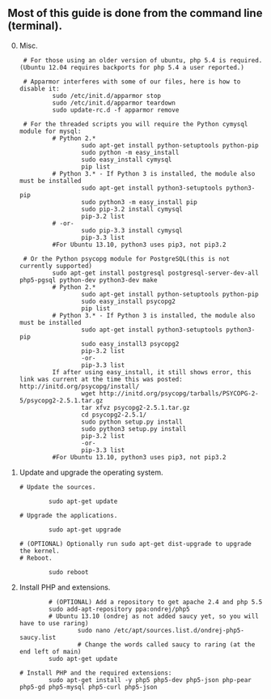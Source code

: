 ## Most of this guide is done from the command line (terminal).

0. Misc.

        # For those using an older version of ubuntu, php 5.4 is required. (Ubuntu 12.04 requires backports for php 5.4 a user reported.)

        # Apparmor interferes with some of our files, here is how to disable it:
                sudo /etc/init.d/apparmor stop
                sudo /etc/init.d/apparmor teardown
                sudo update-rc.d -f apparmor remove

        # For the threaded scripts you will require the Python cymysql module for mysql:
                # Python 2.*
                        sudo apt-get install python-setuptools python-pip
                        sudo python -m easy_install
                        sudo easy_install cymysql
                        pip list
                # Python 3.* - If Python 3 is installed, the module also must be installed
                        sudo apt-get install python3-setuptools python3-pip
                        sudo python3 -m easy_install pip
                        sudo pip-3.2 install cymysql
                        pip-3.2 list
                # -or-
                        sudo pip-3.3 install cymysql
                        pip-3.3 list
                #For Ubuntu 13.10, python3 uses pip3, not pip3.2

        # Or the Python psycopg module for PostgreSQL(this is not currently supported)
                sudo apt-get install postgresql postgresql-server-dev-all php5-pgsql python-dev python3-dev make
                # Python 2.*
                        sudo apt-get install python-setuptools python-pip
                        sudo easy_install psycopg2
                        pip list
                # Python 3.* - If Python 3 is installed, the module also must be installed
                        sudo apt-get install python3-setuptools python3-pip
                        sudo easy_install3 psycopg2
                        pip-3.2 list
                        -or-
                        pip-3.3 list
                If after using easy_install, it still shows error, this link was current at the time this was posted: http://initd.org/psycopg/install/
                        wget http://initd.org/psycopg/tarballs/PSYCOPG-2-5/psycopg2-2.5.1.tar.gz
                        tar xfvz psycopg2-2.5.1.tar.gz
                        cd psycopg2-2.5.1/
                        sudo python setup.py install
                        sudo python3 setup.py install
                        pip-3.2 list
                        -or-
                        pip-3.3 list
                #For Ubuntu 13.10, python3 uses pip3, not pip3.2
                
                
 1. Update and upgrade the operating system.

        # Update the sources.  
        
                sudo apt-get update  
                
        # Upgrade the applications.  
        
                sudo apt-get upgrade  
                
        # (OPTIONAL) Optionally run sudo apt-get dist-upgrade to upgrade the kernel.
        # Reboot.  
        
                sudo reboot
                
 2. Install PHP and extensions.

                # (OPTIONAL) Add a repository to get apache 2.4 and php 5.5
                sudo add-apt-repository ppa:ondrej/php5
                # Ubuntu 13.10 (ondrej as not added saucy yet, so you will have to use raring)
                        sudo nano /etc/apt/sources.list.d/ondrej-php5-saucy.list
                        # Change the words called saucy to raring (at the end left of main)
                sudo apt-get update

        # Install PHP and the required extensions:
                sudo apt-get install -y php5 php5-dev php5-json php-pear php5-gd php5-mysql php5-curl php5-json




